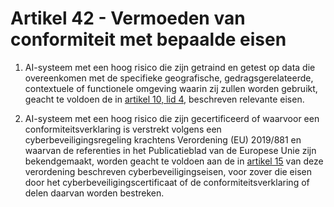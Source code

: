 # Artikel 42 - Vermoeden van conformiteit met bepaalde eisen

1. AI-systeem met een hoog risico die zijn getraind en getest op data die overeenkomen met de specifieke geografische, gedragsgerelateerde, contextuele of functionele omgeving waarin zij zullen worden gebruikt, geacht te voldoen de in [artikel 10, lid 4](../afdeling-2/a10.md), beschreven relevante eisen.

2. AI-systeem met een hoog risico die zijn gecertificeerd of waarvoor een conformiteitsverklaring is verstrekt volgens een cyberbeveiligingsregeling krachtens Verordening (EU) 2019/881 en waarvan de referenties in het Publicatieblad van de Europese Unie zijn bekendgemaakt, worden geacht te voldoen aan de in [artikel 15](../afdeling-2/a15.md) van deze verordening beschreven cyberbeveiligingseisen, voor zover die eisen door het cyberbeveiligingscertificaat of de conformiteitsverklaring of delen daarvan worden bestreken.
